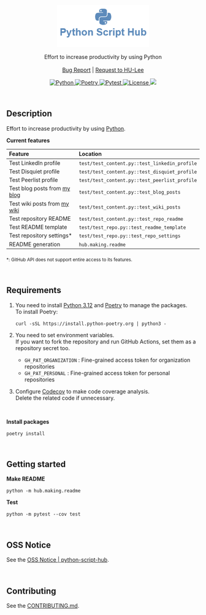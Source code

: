 <p align="center">
  <a href="https://github.com/BeaverHouse/python-script-hub">
    <img src="logo.png" alt="Logo">
  </a>

  <p align="center">
    Effort to increase productivity by using Python
    <br>
    <br>
    <a href="https://github.com/BeaverHouse/python-script-hub/issues">Bug Report</a>
    |
    <a href="https://github.com/BeaverHouse/python-script-hub/issues">Request to HU-Lee</a>
  </p>

  <p align="center">
    <a href="https://www.python.org/">
      <img src="https://img.shields.io/badge/Python-3776AB.svg?style=flat&logo=Python&logoColor=white" alt="Python">
    </a>
    <a href="https://python-poetry.org/">
      <img src="https://img.shields.io/badge/Poetry-60A5FA.svg?style=flat&logo=Poetry&logoColor=white" alt="Poetry">
    </a>
    <a href="https://docs.pytest.org/en/8.0.x/">
      <img src="https://img.shields.io/badge/Pytest-0A9EDC.svg?style=flat&logo=Pytest&logoColor=white" alt="Pytest">
    </a>
    <a href="./LICENSE">
      <img src="https://img.shields.io/github/license/BeaverHouse/python-script-hub" alt="License">
    </a>
    <a href="https://codecov.io/gh/BeaverHouse/python-script-hub" > 
      <img src="https://codecov.io/gh/BeaverHouse/python-script-hub/graph/badge.svg?token=7W4lwCAxA8"/> 
    </a>
  </p>
</p>

<!-- Content -->

<br>

## Description

Effort to increase productivity by using [Python][py].

**Current features**

| **Feature**                          | **Location**                                  |
| :----------------------------------- | :-------------------------------------------- |
| Test LinkedIn profile                | `test/test_content.py::test_linkedin_profile` |
| Test Disquiet profile                | `test/test_content.py::test_disquiet_profile` |
| Test Peerlist profile                | `test/test_content.py::test_peerlist_profile` |
| Test blog posts from [my blog][blog] | `test/test_content.py::test_blog_posts`       |
| Test wiki posts from [my wiki][wiki] | `test/test_content.py::test_wiki_posts`       |
| Test repository README               | `test/test_content.py::test_repo_readme`      |
| Test README template                 | `test/test_repo.py::test_readme_template`     |
| Test repository settings\*           | `test/test_repo.py::test_repo_settings`       |
| README generation                    | `hub.making.readme`                           |

<sub>\*: GitHub API does not support entire access to its features.</sub>

[py]: https://www.python.org/
[blog]: https://github.com/BeaverHouse/blog
[wiki]: https://wiki.haulrest.me/

<br>

## Requirements

1. You need to install [Python 3.12][py312] and [Poetry][poetry] to manage the packages.  
   To install Poetry:

   ```
   curl -sSL https://install.python-poetry.org | python3 -
   ```

2. You need to set environment variables.  
   If you want to fork the repository and run GitHub Actions, set them as a repository secret too.

   - `GH_PAT_ORGANIZATION` : Fine-grained access token for organization repositories
   - `GH_PAT_PERSONAL` : Fine-grained access token for personal repositories

3. Configure [Codecov][codecov] to make code coverage analysis.  
   Delete the related code if unnecessary.

<br>

**Install packages**

```
poetry install
```

[poetry]: https://python-poetry.org/
[py312]: https://www.python.org/downloads/release/python-3120/
[codecov]: https://about.codecov.io/

<br>

## Getting started

**Make README**

```
python -m hub.making.readme
```

**Test**

```
python -m pytest --cov test
```

<br>

## OSS Notice

See the [OSS Notice | python-script-hub][oss-notice].

<br>

## Contributing

See the [CONTRIBUTING.md][contributing].

[oss-notice]: ./oss-notice.md
[contributing]: ./CONTRIBUTING.md
